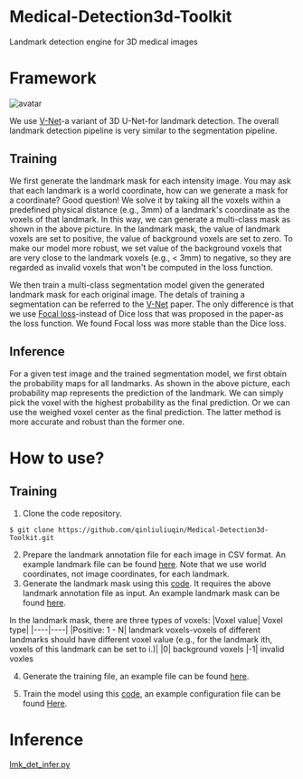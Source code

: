 # Medical-Detection3d-Toolkit
Landmark detection engine for 3D medical images

# Framework
![avatar](https://github.com/qinliuliuqin/Medical-Detection3d-Toolkit/blob/master/framework.png)

We use [V-Net](http://far.in.tum.de/pub/milletari2016Vnet/milletari2016Vnet.pdf)-a variant of 3D U-Net-for landmark detection. The overall landmark detection pipeline is very similar to the segmentation pipeline. 

## Training
We first generate the landmark mask for each intensity image. You may ask that each landmark is a world coordinate, how can we generate a mask for a coordinate? Good question! We solve it by taking all the voxels within a predefined physical distance (e.g., 3mm) of a landmark's coordinate as the voxels of that landmark. In this way, we can generate a multi-class mask as shown in the above picture. In the landmark mask, the value of landmark voxels are set to positive, the value of background voxels are set to zero. To make our model more robust, we set value of the background voxels that are very close to the landmark voxels (e.g., < 3mm) to negative, so they are regarded as invalid voxels that won't be computed in the loss function. 

We then train a multi-class segmentation model given the generated landmark mask for each original image. The detals of training a segmentation can be referred to the [V-Net](http://far.in.tum.de/pub/milletari2016Vnet/milletari2016Vnet.pdf) paper. The only difference is that we use [Focal loss](https://arxiv.org/abs/1708.02002)-instead of Dice loss that was proposed in the paper-as the loss function. We found Focal loss was more stable than the Dice loss.

## Inference
For a given test image and the trained segmentation model, we first obtain the probability maps for all landmarks. As shown in the above picture, each probability map represents the prediction of the landmark. We can simply pick the voxel with the highest probability as the final prediction. Or we can use the weighed voxel center as the final prediction. The latter method is more accurate and robust than the former one. 


# How to use?
## Training
1. Clone the code repository.
```
$ git clone https://github.com/qinliuliuqin/Medical-Detection3d-Toolkit.git
```
2. Prepare the landmark annotation file for each image in CSV format. An example landmark file can be found [here](https://github.com/qinliuliuqin/Medical-Detection3d-Toolkit/blob/master/demo/case_17_cbct_patient.csv). Note that we use world coordinates, not image coordinates, for each landmark.
3. Generate the landmark mask using this [code](https://github.com/qinliuliuqin/Medical-Detection3d-Toolkit/blob/master/detection3d/scripts/gen_landmark_mask.py). It requires the above landmark annotation file as input.
An example landmark mask can be found [here](https://github.com/qinliuliuqin/Model-Zoo/blob/master/Dental/detection/landmark/test_data/landmark_mask.mha). 

In the landmark mask, there are three types of voxels:
|Voxel value| Voxel type|
|----|----|
|Positive: 1 - N| landmark voxels-voxels of different landmarks should have different voxel value (e.g., for the landmark ith, voxels of this landmark can be set to i.)|
|0| background voxels
|-1| invalid voxles  

4. Generate the training file, an example file can be found [here](https://github.com/qinliuliuqin/Medical-Detection3d-Toolkit/blob/master/demo/train.csv).

5. Train the model using this [code](https://github.com/qinliuliuqin/Medical-Detection3d-Toolkit/blob/master/detection3d/lmk_det_train.py), an example configuration file can be found [Here](https://github.com/qinliuliuqin/Model-Zoo/blob/master/Dental/detection/landmark/model_0531_2020/batch_1/checkpoints/chk_1200/lmk_train_config.py).

# Inference
[lmk_det_infer.py](https://github.com/qinliuliuqin/Medical-Detection3d-Toolkit/blob/master/detection3d/lmk_det_infer.py)
